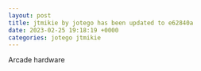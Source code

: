 ```yaml
---
layout: post
title: jtmikie by jotego has been updated to e62840a
date: 2023-02-25 19:18:19 +0000
categories: jotego jtmikie
---
```

Arcade hardware
